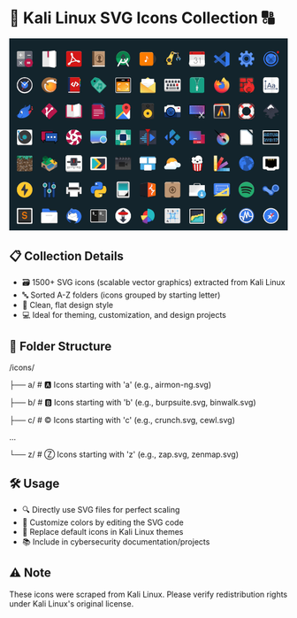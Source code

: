 # 🐍 Kali Linux SVG Icons Collection 🔠

 ![Preview](https://github.com/l0gicx/kali-flat-icons/blob/main/preview.png)

## 📋 Collection Details
- 🗃️ 1500+ SVG icons (scalable vector graphics) extracted from Kali Linux
- 🔤 Sorted A-Z folders (icons grouped by starting letter)
- 🎨 Clean, flat design style
- 💻 Ideal for theming, customization, and design projects

## 📂 Folder Structure
/icons/

├── a/  # 🅰️ Icons starting with 'a' (e.g., airmon-ng.svg)

├── b/  # 🅱️ Icons starting with 'b' (e.g., burpsuite.svg, binwalk.svg)

├── c/  # ©️ Icons starting with 'c' (e.g., crunch.svg, cewl.svg)

...

└── z/  # Ⓩ Icons starting with 'z' (e.g., zap.svg, zenmap.svg)

## 🛠️ Usage
- 🔍 Directly use SVG files for perfect scaling
- 🎨 Customize colors by editing the SVG code
- 🔄 Replace default icons in Kali Linux themes
- 📚 Include in cybersecurity documentation/projects

## ⚠️ Note
These icons were scraped from Kali Linux. Please verify redistribution rights under Kali Linux's original license.
